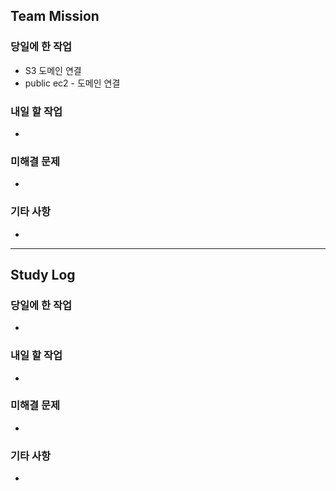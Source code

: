 ## Team Mission

### 당일에 한 작업
- S3 도메인 연결
- public ec2 - 도메인 연결

### 내일 할 작업
- 

### 미해결 문제
-

### 기타 사항
-

--------
## Study Log

### 당일에 한 작업
-

### 내일 할 작업
-

### 미해결 문제
-

### 기타 사항
-

